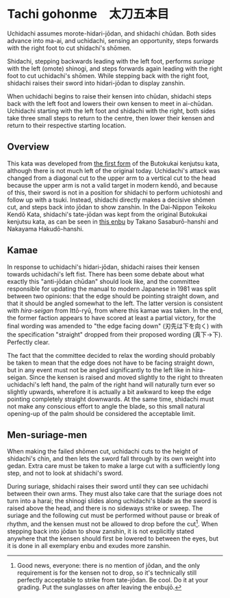 # Tachi gohonme　太刀五本目

Uchidachi assumes morote-hidari-jōdan, and shidachi chūdan. Both sides advance into ma-ai, and uchidachi, sensing an opportunity, steps forwards with the right foot to cut shidachi's shōmen.

Shidachi, stepping backwards leading with the left foot, performs *suriage* with the left (omote) shinogi, and steps forwards again leading with the right foot to cut uchidachi's shōmen. While stepping back with the right foot, shidachi raises their sword into hidari-jōdan to display zanshin.

When uchidachi begins to raise their kensen into chūdan, shidachi steps back with the left foot and lowers their own kensen to meet in ai-chūdan. Uchidachi starting with the left foot and shidachi with the right, both sides take three small steps to return to the centre, then lower their kensen and return to their respective starting location.

## Overview

This kata was developed from [the first form](../butokukai/daiippon.md) of the Butokukai kenjutsu kata, although there is not much left of the original today. Uchidachi's attack was changed from a diagonal cut to the upper arm to a vertical cut to the head because the upper arm is not a valid target in modern kendō, and because of this, their sword is not in a position for shidachi to perform uchiotoshi and follow up with a tsuki. Instead, shidachi directly makes a decisive shōmen cut, and steps back into jōdan to show zanshin. In the Dai-Nippon Teikoku Kendō Kata, shidachi's tate-jōdan was kept from the original Butokukai kenjutsu kata, as can be seen in [this enbu](https://youtu.be/R2ZRpl9WoPQ) by Takano Sasaburō-hanshi and Nakayama Hakudō-hanshi.

## Kamae

In response to uchidachi's hidari-jōdan, shidachi raises their kensen towards uchidachi's left fist. There has been some debate about what exactly this "anti-jōdan chūdan" should look like, and the committee responsible for updating the manual to modern Japanese in 1981 was split between two opinions: that the edge should be pointing straight down, and that it should be angled somewhat to the left. The latter version is consistent with *hira-seigan* from Ittō-ryū, from where this kamae was taken. In the end, the former faction appears to have scored at least a partial victory, for the final wording was amended to "the edge facing down" (刃先は下を向く) with the specification "straight" dropped from their proposed wording (真下→下). Perfectly clear.

The fact that the committee decided to relax the wording should probably be taken to mean that the edge does not have to be facing straight down, but in any event must not be angled significantly to the left like in hira-seigan. Since the kensen is raised and moved slightly to the right to threaten uchidachi's left hand, the palm of the right hand will naturally turn ever so slightly upwards, wherefore it is actually a bit awkward to keep the edge pointing completely straight downwards. At the same time, shidachi must not make any conscious effort to angle the blade, so this small natural opening-up of the palm should be considered the acceptable limit.

## Men-suriage-men

When making the failed shōmen cut, uchidachi cuts to the height of shidachi's chin, and then lets the sword fall through by its own weight into gedan. Extra care must be taken to make a large cut with a sufficiently long step, and not to look at shidachi's sword.

During suriage, shidachi raises their sword until they can see uchidachi between their own arms. They must also take care that the suriage does not turn into a harai; the shinogi slides along uchidachi's blade as the sword is raised above the head, and there is no sideways strike or sweep. The suriage and the following cut must be performed without pause or break of rhythm, and the kensen must not be allowed to drop before the cut[^1]. When stepping back into jōdan to show zanshin, it is not explicitly stated anywhere that the kensen should first be lowered to between the eyes, but it is done in all exemplary enbu and exudes more zanshin.

[^1]: Good news, everyone: there is no mention of jōdan, and the only requirement is for the kensen not to drop, so it's technically still perfectly acceptable to strike from tate-jōdan. Be cool. Do it at your grading. Put the sunglasses on after leaving the enbujō.
